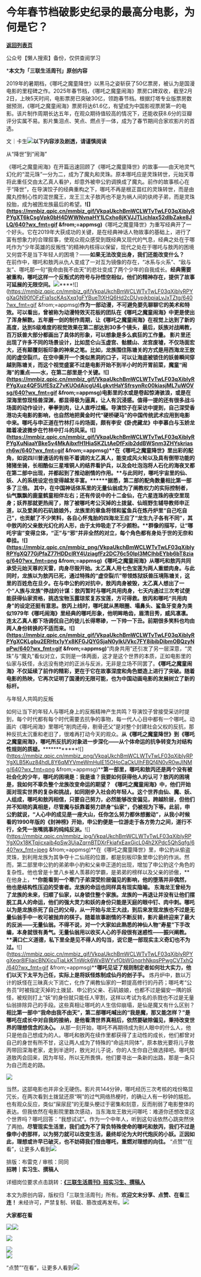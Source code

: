 # 今年春节档破影史纪录的最高分电影，为何是它？

[**返回列表页**](/gzh/三联生活周刊)

公众号【懒人搜索】备份，仅供查阅学习

  

***本文为「三联生活周刊」原创内容**

  
  
2019年的暑期档，《哪吒之魔童降世》以黑马之姿斩获了50亿票房，被认为是国漫电影的里程碑之作。2025年春节档，《哪吒之魔童闹海》票房口碑双收，截至2月2日，上映5天时间，电影票房已突破30亿，领跑春节档。根据灯塔专业版票房数据预测，《哪吒之魔童闹海》票房将达61.6亿，有望成为中国影视票房第一的电影。该片制作周期长达五年，在观众期待值较高的情况下，还能收获8.6分的豆瓣评分实属不易。影片集泪点、笑点、燃点于一体，成为了春节期间合家欢影片的首选。  
  
文｜卡生![](https://mmbiz.qpic.cn/mmbiz_gif/c2Sib3Mp7pOMqvBBeG4xs0c7h8WicXVDv2WkgY00vlHsVlj8kWcT6ovT0rZRHpUH95on1H73zrSghL02Ta3L3PSQ/640?wx_fmt=gif&wxfrom;=13&wx;_lazy=1&tp;=wxpic)**以下内容涉及剧透，请谨慎阅读**

从“降世”到“闹海”

《哪吒之魔童闹海》在开篇迅速回顾了《哪吒之魔童降世》的故事——由天地灵气幻化的“混元珠”一分为二，成为了魔丸和灵珠。原本哪吒应是灵珠转世，元始天尊将此重任交由太乙真人看护，却意外被申公豹调换成了魔丸。前作的故事核心在于“降世”，在导演饺子的经典重构之下，哪吒不再是根正苗红的灵珠转世，而是由魔丸控制心性的混世魔王，龙王三太子敖丙也不是为祸人间的纨绔子弟，而是灵珠投胎，成为被困龙族最后的希望。**![](https://mmbiz.qpic.cn/mmbiz_gif/VkpaUkchBmWCLWTvTwLF03qXiblyRPYgXT6kCsgVpk0bH4DWWNvnaHY1LCxho8jKVJJTLichlax52dlbZake8JLQ/640?wx_fmt=gif
&from;=appmsg)**《哪吒之魔童降世》为重写经典开了一个好头。它在2019年大获成功的关键，是在经典神话人物故事的基础上，进行了富有想象力的合理叙事，使观众观众感受到既经典又现代的气息，经典之处在于哪吒作为“少年英雄的反叛性”的精神内核得以保留，现代之处在于哪吒与敖丙的困境又何尝不是当下年轻人的困境？——**如果无法改变出身，我们还能改变什么？**  
在前作中，哪吒和敖丙从仇人变成了一对互为镜像的存在，“冰系与火系”、“敌与友”、哪吒那一句“我命由我不由天”的悲壮变成了两个少年的自我成长。**经典需要被重构，哪吒这样一个反叛式的符号与孙悟空相似，他们的精神存在，提供了故事可延展的无限空间。**![](https://mmbiz.qpic.cn/mmbiz_png/c2Sib3Mp7pOMdRestGZ9SER9iaw38FrphyF3xZv4qA3vNCSvr606cOdIc9NDAtbwiaWenWaJXRia1kf15VQaU0bDvg/640?wx_fmt=png&from;=appmsg)****![](https://mmbiz.qpic.cn/mmbiz_gif/VkpaUkchBmWCLWTvTwLF03qXiblyRPYgXaGN90fOFzFia1scKAsXxq1gFYBueTtXHQ6Hd2cDUypjkbpiaLvJxTZtg/640?wx_fmt=gif
&from;=appmsg)************作为一部动漫，不可避免要先聊聊它的美术和特效。可以看出，曾被称为动漫特效天花板的团队在《哪吒之魔童闹海》中更是使出了浑身解数。五年磨一剑的制作周期，让《哪吒之魔童闹海》在视觉上达到了新的高度，达到S级难度的视觉效果在第二部达到30多个镜头，最后，妖族对战阐教，百万妖兽大部分都画出了具体的形象，可以想象是多么疯狂的工作量。
影片里还出现了许多不同的场景设计，比如昆仑山玉虚宫、骷髅山、龙宫废墟，不仅场面宏大，还有颠覆刻板印象的神来之笔。比如，龙族围住陈塘关的方式是用西海龙王敖闰的虚空裂爪，在空中撕开一个类似黑洞的口子，可以让海底被锁住的妖兽瞬间穿越到陈塘关，而这个视觉盛宴不过是电影开始不到半小时的开胃前菜，魔童“闹海”的重点——水，在第二部里是个关键。**![](https://mmbiz.qpic.cn/mmbiz_gif/VkpaUkchBmWCLWTvTwLF03qXiblyRPYgXuz4QF5UfESzZ7vKUOdAicgU4LgkvtHaYSfrsynRc00kiasjML7uWOVsg/640?wx_fmt=gif
&from;=appmsg)**电影里的水或是卷起惊涛骇浪，或是在深海里惊现怪兽深渊，都显得极为逼真，让人有沉浸感。值得一提的还有很多战斗场面的动作设计，拳拳到肉，让人直呼过瘾。导演饺子在采访中提到，自己深受香港功夫电影的影响，也自然地把黄金时代“硬桥硬马”的中国传统武术应用到电影中来。哪吒与申正道在竹林打斗的场面，颇有李安《卧虎藏龙》中李慕白与玉娇龙踏着凌波微步在竹林中打斗的风采。**![](https://mmbiz.qpic.cn/mmbiz_gif/VkpaUkchBmWCLWTvTwLF03qXiblyRPYgXuNiaaYBke5v4MkAibxfH1HiaSKZLtAeDfFxib2ddBWSnm3ZHYskriasrh6w/640?wx_fmt=gif
&from;=appmsg)**在《哪吒之魔童降世》里出彩的配角，如说四川普通话的有些不着调的太乙真人，能变成风火轮以及具有倒带功能的猪猪坐骑，长相酷似三星堆铜人的结界看护兵，以及会吐泡泡将人石化的海夜叉都在第二部中出现，并都起到了推动剧情的作用。**与此同时，哪吒宇宙里的仙、妖、人的系统设定也变得越发丰富。********据悉，第二部的配角数量相比第一部多了三倍。**
其中，在中国神话体系里的无量仙翁成为了阐教权力的实际控制者，仙气飘飘的鹿童鹤童相伴左右；还有传说中的十二金仙，在六星连珠的夜空里现身；妖界那就更热闹了，除了被哪吒考公灭掉的土拨鼠、仙班野生辅导教师申正道，以及爱美的石矶娘娘外，龙族里的章鱼将领和鲨鱼兵在炼丹炉里“自己吃自己”，也贡献了不少笑料，各自心怀鬼胎的四海龙王应了“龙生九子各有不同”，其中敖丙的父亲敖光幻化的人形，由于太帅吸走了不少颜粉。**群像的描写，让“哪吒宇宙”变得立体，“正”与“邪”并非全然的对立，每个角色都有身处于世的无奈和牵挂。****![](https://mmbiz.qpic.cn/mmbiz_png/VkpaUkchBmWCLWTvTwLF03qXiblyRPYgXQ77GjPfaZ77HDDcIRY4UziagfFz2DC76c50Ipl3MClhbEYbb6bT8ziag/640?wx_fmt=png
&from;=appmsg)**《哪吒之魔童闹海》从哪吒和敖丙共同承受元始天尊的天雷，肉身尽毁开始。太乙真人用七色宝莲为两人重塑肉身。与此同时，龙族以为敖丙已死，通过特殊的“虚空裂爪”带领炼狱妖兽压境陈塘关，这里的百姓危在旦夕。在与申公豹的对抗中，敖丙肉身被毁，太乙真人想出了一个“人族与龙族”停战的计谋：敖丙暂时与哪吒共用肉身，七天内通过三次考试便能获得仙家资格，挑选宝物玉露琼浆复苏宝莲，方可得救。敖丙和哪吒“共用肉身”的设定还挺有意思。敖丙上线时，哪吒就从黑眼圈、塌鼻头、鲨鱼牙变身为类似1979年《哪吒闹海》里经典的哪吒形象，他明眸皓齿，眉清目秀，威风凛凛。连太乙真人都下场调侃自己的徒儿长得寒碜，一下帅一下丑。前期很多笑料也均由两人身份转换的不适而来。**![](https://mmbiz.qpic.cn/mmbiz_gif/VkpaUkchBmWCLWTvTwLF03qXiblyRPYgXCKLgbu2ERHtx1yYx8KFGJQYGSjaN0ylkUVkc7FY8ibibDibmOBQzyNpPw/640?wx_fmt=gif
&from;=appmsg)**“肉身共用”还引发了另一层深意，“灵珠”与“魔丸”看似对立，实则是一体两面，这才是这个世界的本质，正如电影里的仙家与妖怪，永远没有绝对的正派与反派，无非是立场不同罢了。**《哪吒之魔童闹海》不仅延续了前作的精彩，更在于它在故事深度和角色塑造上进行了突破。随着电影的热映，它再次证明了国漫的无限可能，也为中国动画电影的发展树立了新的标杆。**

与年轻人共鸣的反叛

如何让当下的年轻人与哪吒身上的反叛精神产生共鸣？导演饺子曾接受采访时提到，每个时代都有每个时代需要去抗争的事物，每一代人心目中都有一个哪吒。动画片《哪吒闹海》里哪吒“削肉还母，剔骨还父”是对整个封建社会父权的反抗，那种反抗太沉重和老旧了，很难再打动今天的观众。**从《哪吒之魔童降世》到《哪吒之魔童闹海》，哪吒所反抗的对象进一步深化——从个体命运的抗争转变为对结构性规则的质疑。**************![](https://mmbiz.qpic.cn/mmbiz_png/VkpaUkchBmWCLWTvTwLF03qXiblyRPYgXLB5Kuz84hdL8Y6qMYVmeWmHuIE15OHoCaCkUIhFBQf4N0vR0wJINMg/640?wx_fmt=png
&from;=appmsg)******第一部里，哪吒和敖丙还是两个没有被社会化的少年，哪吒的困境是：我是谁？我要如何获得他人的认可？敖丙的困境是，我如何不辜负整个龙族改变命运的期望？**
《哪吒之魔童闹海》中，他们开始面对现实世界的复杂和挑战，如同刚步入社会的年轻人。这个世界由仙、魔、妖、人组成，哪吒和敖丙相信，只要自己努力，必然能够改变偏见，跨越阶层，但他们并不知晓的真相是，尽管魔与妖靠着努力跻身“仙家”，仍被视为下等。此前，申公豹就说，“人心中的成见是一座大山，任你怎么努力都休想搬动”，从我小时候看的1990年版的《封神榜》开始，申公豹便是一位游走于各方势力之间，道行不行，全凭一张嘴挑事的纯纯反派。**![](https://mmbiz.qpic.cn/mmbiz_jpg/VkpaUkchBmWCLWTvTwLF03qXiblyRPYgXOx18KTqjicxaib4pSw3UiaZqrnBTDXrFkiafxEaxGicL04h2XPdc5QhSqfg/640?wx_fmt=jpeg
&from;=appmsg)**在《哪吒之魔童降世》里，申公豹从偷盗灵珠，到利用龙族为其争夺十二仙班的位置，都是刻板印象里申公豹的作派。然而，第二部里申公豹的弟弟申小豹和父亲申正道的出现，增加了申公豹这个角色的复杂性。他也曾是十里八乡被人羡慕的学霸，是弟弟的榜样以及父亲的骄傲，**在他身上，****你能看到一个寒门子弟深受阶层偏见的影响，他的堕落并非偶然，他也是结构性压迫的受害者。****龙族的命运也同样具有现实隐喻。**
东海龙王曾经为了龙族的未来，归顺了仙家，以身锁住整个家族。龙族的一再退让并没有让他们摆脱工具人的命运，他们的强大灵力和妖的身份只能是天庭的眼中钉、肉中刺。哪吒以为是龙族杀死了自己的父母，从一开始与龙王大战，到后来发现龙族也不过是无量仙翁手中一枚可被抛弃的棋子。随着故事剧情的不断反转，影片最终迎来了最大的反派——无量仙翁。不得不说，对一个大家如此熟悉的神仙人物“寿星”下手改编，本身就很有勇气。无量仙翁用以收买人心的手段很有迷惑性——振兴阐教。**满口仁义道德，私下里全是见不得人的勾当，说它是一部现实主义奇幻也不为过。****![](https://mmbiz.qpic.cn/mmbiz_gif/VkpaUkchBmWCLWTvTwLF03qXiblyRPYgXeqr8lFliaicBNXicuTiaLkKTnWck6WxBWYvfObWGnqrhNkqsPPwgCVTxhQ/640?wx_fmt=gif
&from;=appmsg)****哪吒见证了规则制定者如何壮大实力，他们以天下太平为己任，实际上是将妖怪炼制成仙丹的刽子手。**
炼丹炉中，数以万计的妖怪在三昧真火下消亡，化作了阐教仙家的一颗提高修行的丹药；哪吒考“公务员”时被指定灭掉的土拨鼠、申公豹父亲、石矶娘娘，也都不过是偏安一隅的妖怪，被规则打上“妖”的身份就只能任人宰割，这样以考试为名的杀戮也不过是无量仙翁排除异己的手段。这些真相让哪吒的人生信仰崩塌，是仙是魔又有什么区别？**相比第一部中“我命由我不由天”，第二部哪吒喊出的“我是魔，那又能怎样？”是哪吒在成长中对自我的接纳，是他看清世界真相后，依然要破除偏见，秉持改变世界的理想信念的决心。**
从那一刻开始，哪吒不再期待成为别人眼中的什么人，他只是他自己想成为的人。哪吒和敖丙在续作里都获得了主动性的成长，他们都曾对自己的身世有所不甘，这让两人成为了特殊的“命运共同体”，原本敖光要将儿子敖丙带回深海老家，走到半途时，敖光对儿子说，你的人生你自己做选择吧。哪吒知道敖丙会回来，因为年轻，所以无所畏惧，他们要寻出一条新的出路，那是一条只为自己而走的路。

![](https://mmbiz.qpic.cn/mmbiz_png/c2Sib3Mp7pOMdRestGZ9SER9iaw38FrphyqBoE3ReSAaCjyf59YAcIqm4hAmSOraxOBUf3cpf5nDqwxHlsFlACMA/640?wx_fmt=png&from;=appmsg)

当然，这部电影也并非全无硬伤。影片共144分钟，哪吒经历三次考核的戏份略显冗长，在两次看到土拨鼠还原“啊”的过气网络热梗时，的确让人有一秒钟的尴尬。也有观众反应，类似“屎尿屁”的无厘头梗过于密集和刻意，反而削弱了电影整体的表达。但我依然在电影院里数次感动，当东海龙王敖光问哪吒：难道你还想改变这个世界吗？哪吒回答：“我想试试”。作为一个中年人，听到这句话依然心跳突然快了两拍。**尽管现实生活里，我们成为不了背负特殊使命的哪吒和敖丙，我们不过是像申小豹那样，以为努力就可以改变生活，最终却沦为大时代炮灰的小妖。正因如此，理想或许早已破灭，也不妨碍我们借由哪吒，重燃对理想的向往。**
“点赞”“在看”，让更多人看到![](https://mmbiz.qpic.cn/mmbiz_gif/c2Sib3Mp7pON9hkSZwdTibRHNZSMPyiapUCHJwlyoZVBC3SfmPmF0VKjkm3NiaToQloHFJ6icyicqZnqgXp6pSQJt5gg/640?wx_fmt=gif&from;=appmsg&wxfrom;=5&wx;_lazy=1&tp;=wxpic)  
  
  
  
  
  
排版：布雷克 / 审核：同同  
**招聘｜实习生、撰稿人**  

详细岗位要求点击跳转：**[《三联生活周刊》招实习生、撰稿人](http://mp.weixin.qq.com/s?__biz=MTc5MTU3NTYyMQ==&mid=2651136871&idx=3&sn=f1c0777fe9d31881e5dfca68ebc2937f&chksm=5907324d6e70bb5b3546dfe1c7b31b5fe05664bebbf36356ba9a1a352e0678444cad62875ad4&scene=21#wechat_redirect)**

本文为原创内容，版权归「三联生活周刊」所有。**欢迎文末分享、点赞、在看三连！**
未经许可，严禁复制、转载、篡改或再发布。![](https://mmbiz.qpic.cn/sz_mmbiz_png/Gg7Qtoh7Aic9ZTmAdCc80b4nD7xicgPt863QWU7oNswDx19XrjfTtSl8QwatY2EEZGuNd1WRRiapDZjcDhTnNYmBg/640?wx_fmt=png&wxfrom;=5&wx;_lazy=1&wx;_co=1&retryload;=1&tp;=wxpic)

**大家都在看**

  
[![](https://mmbiz.qpic.cn/mmbiz_png/c2Sib3Mp7pOOeKa59dravLr1iaiaibX9XPfSjI9yJXUCZ4icRewTdCtQNjhKngr9sQKB1JpbEjXNWv8Jzv69LUqOWoA/640?wx_fmt=png&from;=appmsg&wxfrom;=5&wx;_lazy=1&wx;_co=1&tp;=wxpic)](https://mp.weixin.qq.com/s?__biz=MTc5MTU3NTYyMQ==&mid=2651494632&idx=1&sn=5f00c0d2eca79a3fa2d2f9760a2e21c5&scene=21#wechat_redirect)[![](https://mmbiz.qpic.cn/mmbiz_jpg/c2Sib3Mp7pOOproFGvSxzTYJ6FpygxsHUo4lBibWHRnyHVickO3ondBNZ8JTryAG5KLSPAkjkHGPPialZZmvA5qoiaA/640?wx_fmt=jpeg&from;=appmsg&wxfrom;=5&wx;_lazy=1&wx;_co=1&tp;=wxpic)](https://mp.weixin.qq.com/s?__biz=MTc5MTU3NTYyMQ==&mid=2651493791&idx=1&sn=30fd7353a9419287419aadf51b2e7382&scene=21#wechat_redirect)

[![](https://mmbiz.qpic.cn/mmbiz_jpg/c2Sib3Mp7pOOTtr9SxU8nbOQeTgQVyXEiaoFQ3ZWyBGRyy2KZz0H3QicOgCmX3TyB3L2AvMrabNrhocYZbeEqjD7w/640?wx_fmt=jpeg&wxfrom;=5&wx;_lazy=1&wx;_co=1&tp;=wxpic)](https://mp.weixin.qq.com/s?__biz=MTc5MTU3NTYyMQ==&mid=2651496049&idx=1&sn=7054d45a644a6736c0088a2c4600450c&scene=21#wechat_redirect)

  
![](https://mmbiz.qpic.cn/sz_mmbiz_png/Gg7Qtoh7Aic9ZTmAdCc80b4nD7xicgPt86k1kgpU51hWCHjV92ryhVW35PLCvLhxLw9XDhXjgeDyZhHSx5EbRcfg/640?wx_fmt=png&wxfrom;=5&wx;_lazy=1&wx;_co=1&retryload;=2&tp;=wxpic)  
[![](https://mmbiz.qpic.cn/mmbiz_jpg/c2Sib3Mp7pONuwrdetOsWUZLdDE1J39mLibBBe0vPzCKS1topq8p9JgG9O86KDCNS3SZl7Paa1d80gvHIBg9C0cw/640?wx_fmt=jpeg&from;=appmsg&wxfrom;=5&wx;_lazy=1&wx;_co=1&tp;=wxpic)]()  
  
“点赞”“在看”，让更多人看到![](https://mmbiz.qpic.cn/mmbiz_gif/c2Sib3Mp7pON9hkSZwdTibRHNZSMPyiapUCHJwlyoZVBC3SfmPmF0VKjkm3NiaToQloHFJ6icyicqZnqgXp6pSQJt5gg/640?wx_fmt=gif&from;=appmsg&wxfrom;=5&wx;_lazy=1&tp;=wxpic)

